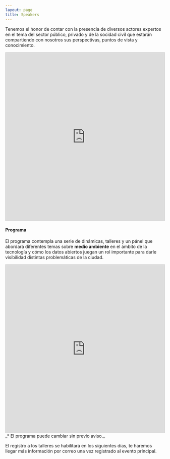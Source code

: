 ```yaml
---
layout: page
title: Speakers
---
```


Tenemos el honor de contar con la presencia de diversos actores expertos en el tema del sector público, privado y de la socidad civil que estarán compartiendo con nosotros sus perspectivas, puntos de vista y conocimiento.

<iframe class="airtable-embed" src="https://airtable.com/embed/shrF4ctu6GOCROzcz?backgroundColor=cyan" frameborder="0" onmousewheel="" width="100%" height="533" style="background: transparent; border: 1px solid #ccc;"></iframe>


#### Programa

El programa contempla una serie de dinámicas, talleres y un pánel que abordará diferentes temas sobre <strong>medio ambiente</strong> en el ámbito de la tecnología y cómo los datos abiertos juegan un rol importante para darle visibilidad distintas problemáticas de la ciudad.

<iframe class="airtable-embed" src="https://airtable.com/embed/shr8Z1SCXb2843FPy?backgroundColor=purple" frameborder="0" onmousewheel="" width="100%" height="533" style="background: transparent; border: 1px solid #ccc;"></iframe>
_* El programa puede cambiar sin previo aviso._

<!-- No pierdas tu oportunidad y regístrate a los talleres: <a class="btn btn-primary btn-sm" href="#" target="_blank">¡Regístrate!</a> -->
El registro a los talleres se habilitará en los siguientes días, te haremos llegar más información por correo una vez registrado al evento principal.
